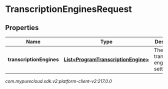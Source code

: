 # TranscriptionEnginesRequest


## Properties

| Name | Type | Description | Notes |
| ------------ | ------------- | ------------- | ------------- |
| **transcriptionEngines** | [**List&lt;ProgramTranscriptionEngine&gt;**](ProgramTranscriptionEngine) | The transcription engine setting |  |




_com.mypurecloud.sdk.v2:platform-client-v2:217.0.0_
